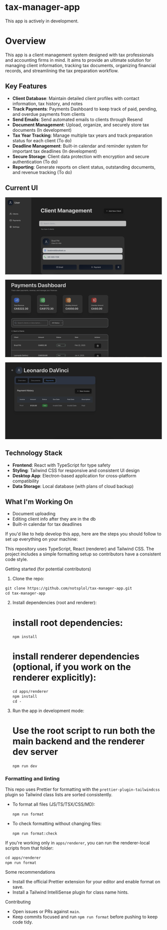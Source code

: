 # tax-manager-app
This app is actively in development.

# Overview
This app is a client management system designed with tax professionals and accounting firms in mind. It aims to provide an ultimate solution for managing client information, tracking tax documents, organizing financial records, and streamlining the tax preparation workflow.

## Key Features
- **Client Database**: Maintain detailed client profiles with contact information, tax history, and notes
- **Track Payments**: Payments Dashboard to keep track of paid, pending, and overdue payments from clients
- **Send Emails**: Send automated emails to clients through Resend
- **Document Management**: Upload, organize, and securely store tax documents (In development)
- **Tax Year Tracking**: Manage multiple tax years and track preparation status for each client (To do)
- **Deadline Management**: Built-in calendar and reminder system for important tax deadlines (In development)
- **Secure Storage**: Client data protection with encryption and secure authentication (To do)
- **Reporting**: Generate reports on client status, outstanding documents, and revenue tracking (To do)


## Current UI
![App screenshot](./docs/images/tax-app-screen1)

![App screenshot](./docs/images/tax-app-screen2)

![App screenshot](./docs/images/tax-app-screen3)


## Technology Stack
- **Frontend**: React with TypeScript for type safety
- **Styling**: Tailwind CSS for responsive and consistent UI design
- **Desktop App**: Electron-based application for cross-platform compatibility
- **Data Storage**: Local database (with plans of cloud backup)

## What I'm Working On
- Document uploading
- Editing client info after they are in the db
- Built-in calendar for tax deadlines

If you'd like to help develop this app, here are the steps you should follow to set up everything on your machine:

This repository uses TypeScript, React (renderer) and Tailwind CSS. The project includes a simple formatting setup so contributors have a consistent code style.

Getting started (for potential contributors)

1. Clone the repo:
```
git clone https://github.com/notsplol/tax-manager-app.git
cd tax-manager-app
```
2. Install dependencies (root and renderer):

   # install root dependencies:

   `npm install`

   # install renderer dependencies (optional, if you work on the renderer explicitly):
   ```
   cd apps/renderer
   npm install
   cd -
   ```
3. Run the app in development mode:

   # Use the root script to run both the main backend and the renderer dev server

    `npm run dev`




### Formatting and linting

This repo uses Prettier for formatting with the `prettier-plugin-tailwindcss` plugin so Tailwind class lists are sorted consistently.

- To format all files (JS/TS/TSX/CSS/MD):

    `npm run format`

- To check formatting without changing files:

    `npm run format:check`

If you're working only in `apps/renderer`, you can run the renderer-local scripts from that folder:

    cd apps/renderer
    npm run format

Some recommendations

- Install the official Prettier extension for your editor and enable format on save.
- Install a Tailwind IntelliSense plugin for class name hints.

Contributing

- Open issues or PRs against `main`.
- Keep commits focused and run `npm run format` before pushing to keep code tidy.